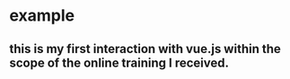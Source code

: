 # example 
## this is my first interaction with vue.js within the scope of the online training I received.